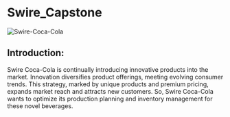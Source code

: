 # Swire_Capstone
![Swire-Coca-Cola](https://github.com/SaiAnognaChittudi/Swire_Capstone/assets/144569057/9566787a-4ef1-4556-beaf-407d5d7346bf)

## Introduction:

Swire Coca-Cola is continually introducing innovative products into the market. Innovation diversifies product offerings, meeting evolving consumer trends. This strategy, marked by unique products and premium pricing, expands market reach and attracts new customers. So, Swire Coca-Cola wants to optimize its production planning and inventory management for these novel beverages.
